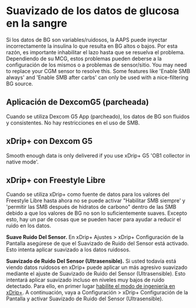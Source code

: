 # Suavizado de los datos de glucosa en la sangre

Si los datos de BG son variables/ruidosos, la AAPS puede inyectar incorrectamente la insulina lo que resulta en BG altos o bajos. Por esta razón, es importante inhabilitar el lazo hasta que se resuelva el problema. Dependiendo de su MCG, estos problemas pueden deberse a la configuración de los mismos o a problemas de sensor/sitio. You may need to replace your CGM sensor to resolve this. Some features like 'Enable SMB always' and 'Enable SMB after carbs' can only be used with a nice-filtering BG source.

## Aplicación de DexcomG5 (parcheada)

Cuando se utiliza Dexcom G5 App (parcheado), los datos de BG son fluidos y consistentes. No hay restricciones en el uso de SMB.

## xDrip+ con Dexcom G5

Smooth enough data is only delivered if you use xDrip+ G5 'OB1 collector in native mode'.

## xDrip+ con Freestyle Libre

Cuando se utiliza xDrip+ como fuente de datos para los valores del Freestyle Libre hasta ahora no se puede activar "Habilitar SMB siempre' y 'permitir las SMB después de hidratos de carbono" dentro de las SMB debido a que los valores de BG no son lo suficientemente suaves. Excepto esto, hay un par de cosas que se pueden hacer para ayudar a reducir el ruido en los datos.

**Suave Ruido Del Sensor.** En xDrip+ Ajustes > xDrip+ Configuración de la Pantalla asegúrese de que el Suavizado de Ruido del Sensor está activado. Esto intenta aplicar suavizado a los datos ruidosos.

**Suavizado de Ruido Del Sensor (Ultrasensible).** Si usted todavía está viendo datos ruidosos en xDrip+ puede aplicar un más agresivo suavizado mediante el ajuste de Suavizado de Ruido del Sensor (Ultrasensible). Esto intentará aplicar suavizado incluso en niveles muy bajos de ruido detectado. Para ello, en primer lugar [habilite el modo de ingeniería en xDrip+](https://github.com/MilosKozak/AndroidAPS/wiki/Enabling-Engineering-Mode-in-xDrip). A continuación, vaya a Configuración > xDrip+ Configuración de la Pantalla y activar Suavizado de Ruido del Sensor (Ultrasensible).